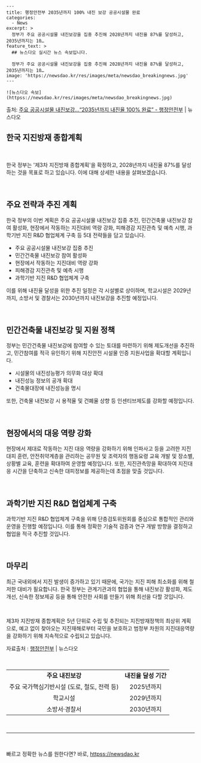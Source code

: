     ---
    title: 행정안전부 2035년까지 100% 내진 보강 공공시설물 완료
    categories:
      - News
    excerpt: >
      정부가 주요 공공시설물 내진보강을 집중 추진해 2028년까지 내진율 87%를 달성하고, 2035년까지는 10…
    feature_text: >
      ## 뉴스다오 실시간 뉴스 속보입니다.
    
      정부가 주요 공공시설물 내진보강을 집중 추진해 2028년까지 내진율 87%를 달성하고, 2035년까지는 10…
    image: 'https://newsdao.kr/res/images/meta/newsdao_breakingnews.jpg'
    ---
    
    ![뉴스다오 속보](httpss://newsdao.kr/res/images/meta/newsdao_breakingnews.jpg)

<p>출처: <a href="httpss://newsdao.kr/2924" rel="dofollow">주요 공공시설물 내진보강…“2035년까지 내진율 100% 완료” - 행정안전부</a> | 뉴스다오</p>

<h2>한국 지진방재 종합계획</h2>
<p data-ke-size="size16">&nbsp;</p>
한국 정부는 '제3차 지진방재 종합계획'을 확정하고, 2028년까지 내진율 87%를 달성하는 것을 목표로 하고 있습니다. 이에 대해 상세한 내용을 살펴보겠습니다.
<p data-ke-size="size16">&nbsp;</p>
<h2>주요 전략과 추진 계획</h2>
<p>한국 정부의 이번 계획은 주요 공공시설물 내진보강 집중 추진, 민간건축물 내진보강 참여 활성화, 현장에서 작동하는 지진대비 역량 강화, 피해경감 지진관측 및 예측 시행, 과학기반 지진 R&D 협업체계 구축 등 5대 전략들을 담고 있습니다.</p>
<ul>
<li>주요 공공시설물 내진보강 집중 추진</li>
<li>민간건축물 내진보강 참여 활성화</li>
<li>현장에서 작동하는 지진대비 역량 강화</li>
<li>피해경감 지진관측 및 예측 시행</li>
<li>과학기반 지진 R&D 협업체계 구축</li>
</ul>
<p>이를 위해 내진율 달성을 위한 추진 일정은 각 시설별로 상이하며, 학교시설은 2029년까지, 소방서 및 경찰서는 2030년까지 내진보강을 추진할 예정입니다.</p>
<p data-ke-size="size16">&nbsp;</p>
<h2>민간건축물 내진보강 및 지원 정책</h2>
<p>정부는 민간건축물 내진보강에 참여할 수 있는 토대를 마련하기 위해 제도개선을 추진하고, 민간참여를 적극 유인하기 위해 지진안전 시설물 인증 지원사업을 확대할 계획입니다.</p>
<ul>
<li>시설물의 내진성능평가 의무화 대상 확대</li>
<li>내진성능 정보의 공개 확대</li>
<li>건축물대장에 내진성능을 명시</li>
</ul>
<p>또한, 건축물 내진보강 시 용적율 및 건폐율 상향 등 인센티브제도를 강화할 예정입니다.</p>
<p data-ke-size="size16">&nbsp;</p>
<h2>현장에서의 대응 역량 강화</h2>
<p>현장에서 제대로 작동하는 지진 대응 역량을 강화하기 위해 인파사고 등을 고려한 지진대피 훈련, 안전취약계층을 관리하는 공무원 및 조력자의 행동요령 교육 개발 및 장소별, 상황별 교육, 훈련을 확대하여 운영할 예정입니다. 또한, 지진관측망을 확대하여 지진대응 시간을 단축하고 신속한 대피정보를 제공하는데 초점을 맞출 것입니다.</p>
<p data-ke-size="size16">&nbsp;</p>
<h2>과학기반 지진 R&D 협업체계 구축</h2>
<p>과학기반 지진 R&D 협업체계 구축을 위해 단층검토위원회를 중심으로 통합적인 관리와 운영을 진행할 예정입니다. 이를 통해 정확한 기술적 검증과 연구 개발 방향을 결정하고 협업을 적극 추진할 것입니다.</p>
<p data-ke-size="size16">&nbsp;</p>
<h2>마무리</h2>
<p>최근 국내외에서 지진 발생이 증가하고 있기 때문에, 국가는 지진 피해 최소화를 위해 철저한 대비가 필요합니다. 한국 정부는 관계기관과의 협업을 통해 내진보강 활성화, 제도개선, 신속한 정보제공 등을 통해 안전한 사회를 만들기 위해 최선을 다할 것입니다.</p>
<p data-ke-size="size16">&nbsp;</p>
제3차 지진방재 종합계획은 5년 단위로 수립 및 추진되는 지진방재정책의 최상위 계획으로, 예고 없이 찾아오는 지진재해로부터 국민을 보호하고 범정부 차원의 지진대응역량을 강화하기 위해 지속적으로 수립되고 있습니다.</p>
<p>자료출처 : <a href="httpss://newsdao.kr/2924">행정안전부</a> | 뉴스다오</p>
<p data-ke-size="size16">&nbsp;</p>
<table>
<tbody>
<tr>
<td style="text-align: center; height: 17px;"><b>주요 내진보강</b></td>
<td style="text-align: center; height: 17px;"><b>내진율 달성 기간</b></td>
</tr>
<tr>
<td style="text-align: center; height: 17px;">주요 국가핵심기반시설 (도로, 철도, 전력 등)</td>
<td style="text-align: center; height: 17px;">2025년까지</td>
</tr>
<tr>
<td style="text-align: center; height: 17px;">학교시설</td>
<td style="text-align: center; height: 17px;">2029년까지</td>
</tr>
<tr>
<td style="text-align: center; height: 17px;">소방서·경찰서</td>
<td style="text-align: center; height: 17px;">2030년까지</td>
</tr>
</tbody>
</table>
<p data-ke-size="size16">&nbsp;</p>
<hr>
<p data-ke-size="size16">&nbsp;</p> 

빠르고 정확한 뉴스를 원한다면? 바로, <a href="httpss://newsdao.kr" rel="dofollow">httpss://newsdao.kr</a>


    